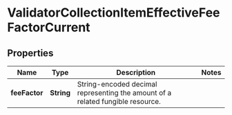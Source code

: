 

# ValidatorCollectionItemEffectiveFeeFactorCurrent


## Properties

| Name | Type | Description | Notes |
|------------ | ------------- | ------------- | -------------|
|**feeFactor** | **String** | String-encoded decimal representing the amount of a related fungible resource. |  |



